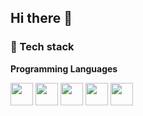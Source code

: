 ## Hi there 👋

### 🧰 Tech stack
**Programming Languages**  
<p>
  <img src="https://cdn.jsdelivr.net/gh/devicons/devicon/icons/python/python-original.svg" width="36" />
  <img src="https://cdn.jsdelivr.net/gh/devicons/devicon/icons/java/java-original.svg" width="36" />
  <img src="https://cdn.jsdelivr.net/gh/devicons/devicon/icons/csharp/csharp-original.svg" width="36" />
  <img src="https://cdn.jsdelivr.net/gh/devicons/devicon/icons/html5/html5-original.svg" width="36" />
  <img src="https://cdn.jsdelivr.net/gh/devicons/devicon/icons/css3/css3-original.svg" width="36" />
</p>

